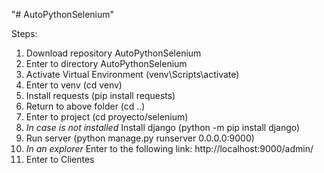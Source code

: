 "# AutoPythonSelenium" 

Steps:
  1. Download repository AutoPythonSelenium
  2. Enter to directory AutoPythonSelenium
  3. Activate Virtual Environment (venv\Scripts\activate)
  4. Enter to venv (cd venv)
  5. Install requests (pip install requests)
  6. Return to above folder (cd ..)
  7. Enter to project (cd proyecto/selenium)
  8. *In case is not installed* Install django (python -m pip install django)
  9. Run server (python manage.py runserver 0.0.0.0:9000)
  10. *In an explorer* Enter to the following link: http://localhost:9000/admin/
  11. Enter to Clientes
